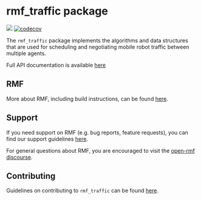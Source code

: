 # rmf\_traffic package

![](https://github.com/open-rmf/rmf_traffic/workflows/build/badge.svg)
[![codecov](https://codecov.io/gh/open-rmf/rmf_traffic/branch/main/graph/badge.svg)](https://codecov.io/gh/open-rmf/rmf_traffic)

The `rmf_traffic` package implements the algorithms and data structures that are used for scheduling and negotiating mobile robot traffic between multiple agents.

Full API documentation is available [here](https://docs.ros.org/en/rolling/p/rmf_traffic/)

## RMF

More about RMF, including build instructions, can be found [here](https://github.com/open-rmf/rmf).

## Support

If you need support on RMF (e.g. bug reports, feature requests), you can find our support guidelines [here](https://openrmf.readthedocs.io/en/latest/support/index.html).

For general questions about RMF, you are encouraged to visit the [open-rmf discourse](https://discourse.openrobotics.org/c/open-rmf/open-rmf-general/103).

## Contributing
Guidelines on contributing to `rmf_traffic` can be found [here](CONTRIBUTING.md).
